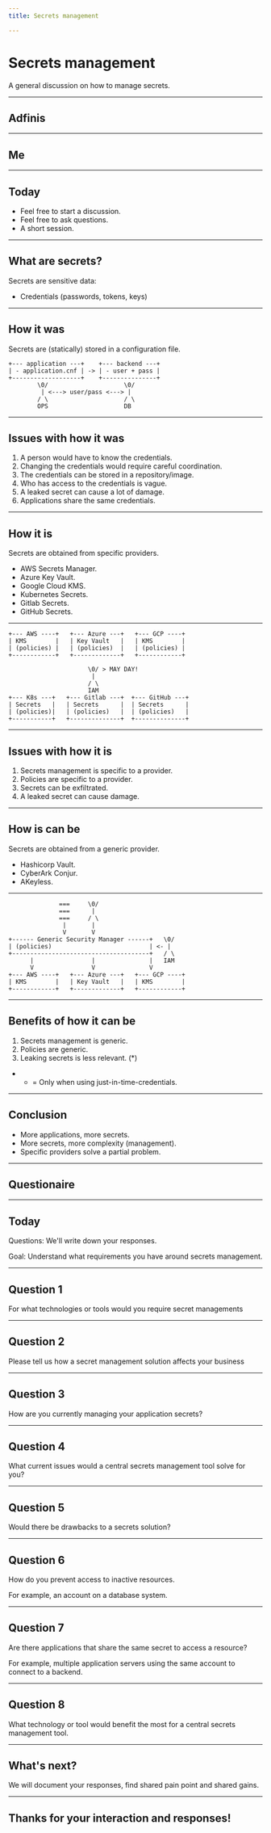 ```yaml
---
title: Secrets management

---
```


# Secrets management

A general discussion on how to manage secrets.

---

## Adfinis

---

## Me

---

## Today

- Feel free to start a discussion.
- Feel free to ask questions.
- A short session.

---

## What are secrets?

Secrets are sensitive data:

- Credentials (passwords, tokens, keys)

---

## How it was

Secrets are (statically) stored in a configuration file.

```text
+--- application ---+    +--- backend ---+
| - application.cnf | -> | - user + pass |
+-------------------+    +---------------+
        \0/                     \0/
         | <---> user/pass <---> |
        / \                     / \
        OPS                     DB
```

----

## Issues with how it was

1. A person would have to know the credentials.
2. Changing the credentials would require careful coordination.
3. The credentials can be stored in a repository/image.
4. Who has access to the credentials is vague.
5. A leaked secret can cause a lot of damage.
6. Applications share the same credentials.

---

## How it is

Secrets are obtained from specific providers.

- AWS Secrets Manager.
- Azure Key Vault.
- Google Cloud KMS.
- Kubernetes Secrets.
- Gitlab Secrets.
- GitHub Secrets.

----

```text
+--- AWS ----+   +--- Azure ---+   +--- GCP ----+
| KMS        |   | Key Vault   |   | KMS        |
| (policies) |   | (policies)  |   | (policies) |
+------------+   +-------------+   +------------+

                      \0/ > MAY DAY!
                       |
                      / \
                      IAM
+--- K8s ---+   +--- Gitlab ---+  +--- GitHub ---+
| Secrets   |   | Secrets      |  | Secrets      |
| (policies)|   | (policies)   |  | (policies)   |
+-----------+   +--------------+  +--------------+
```

----

## Issues with how it is

1. Secrets management is specific to a provider.
2. Policies are specific to a provider.
3. Secrets can be exfiltrated.
4. A leaked secret can cause damage.

---

## How is can be

Secrets are obtained from a generic provider.

- Hashicorp Vault.
- CyberArk Conjur.
- AKeyless.

----

```text
              ===     \0/
              ===      |
              ===     / \
               |       |
               V       V
+------ Generic Security Manager ------+   \0/
| (policies)                           | <- |
+--------------------------------------+   / \
      |                |               |   IAM
      V                V               V
+--- AWS ----+   +--- Azure ---+   +--- GCP ----+
| KMS        |   | Key Vault   |   | KMS        |
+------------+   +-------------+   +------------+
```

----

## Benefits of how it can be

1. Secrets management is generic.
2. Policies are generic.
4. Leaking secrets is less relevant. (*)

- * = Only when using just-in-time-credentials.

---

## Conclusion

- More applications, more secrets.
- More secrets, more complexity (management).
- Specific providers solve a partial problem.

---

## Questionaire

---

## Today

Questions: We'll write down your responses.

Goal: Understand what requirements you have around secrets management.

---

## Question 1

For what technologies or tools would you require secret managements

---

## Question 2

Please tell us how a secret management solution affects your business

---

## Question 3

How are you currently managing your application secrets?

---

## Question 4

What current issues would a central secrets management tool solve for you?

---

## Question 5

Would there be drawbacks to a secrets solution?

---

## Question 6

How do you prevent access to inactive resources.

For example, an account on a database system.

---

## Question 7

Are there applications that share the same secret to access a resource?

For example, multiple application servers using the same account to connect to a backend.

---

## Question 8

What technology or tool would benefit the most for a central secrets management tool.

---

## What's next?

We will document your responses, find shared pain point and shared gains.

---

## Thanks for your interaction and responses!
